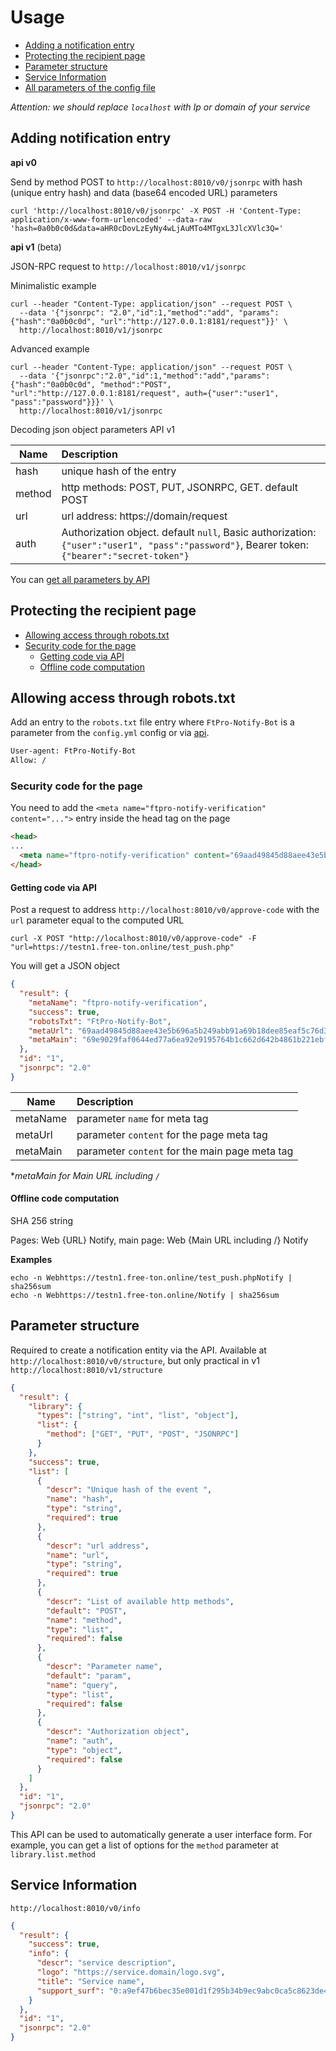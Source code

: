 # Usage

- [Adding a notification entry](#adding-notification-entry)
- [Protecting the recipient page](#protecting-the-recipient-page)
- [Parameter structure](#parameter-structure)
- [Service Information](#service-information)
- [All parameters of the config file](ConfigYML.md)

_Attention: we should replace `localhost` with Ip or domain of your service_

## Adding notification entry

__api v0__

Send by method POST to `http://localhost:8010/v0/jsonrpc` with hash (unique entry hash) and data (base64 encoded URL) parameters
```shell
curl 'http://localhost:8010/v0/jsonrpc' -X POST -H 'Content-Type: application/x-www-form-urlencoded' --data-raw 'hash=0a0b0c0d&data=aHR0cDovLzEyNy4wLjAuMTo4MTgxL3JlcXVlc3Q='
```

__api v1__ (beta)

JSON-RPC request to `http://localhost:8010/v1/jsonrpc`

Minimalistic example
```shell
curl --header "Content-Type: application/json" --request POST \
  --data '{"jsonrpc": "2.0","id":1,"method":"add", "params": {"hash":"0a0b0c0d", "url":"http://127.0.0.1:8181/request"}}' \
  http://localhost:8010/v1/jsonrpc
```
Advanced example
```shell
curl --header "Content-Type: application/json" --request POST \
  --data '{"jsonrpc":"2.0","id":1,"method":"add","params": {"hash":"0a0b0c0d", "method":"POST", "url":"http://127.0.0.1:8181/request", auth={"user":"user1", "pass":"password"}}}' \
  http://localhost:8010/v1/jsonrpc
```
Decoding json object parameters API v1

| Name | Description |
| ------- | :--------------------------------------------- |
| hash    | unique hash of the entry  |
| method  | http methods: POST, PUT, JSONRPC, GET. default POST   |
| url     | url address: https://domain/request | 
| auth    | Authorization object. default `null`, Basic authorization: `{"user":"user1", "pass":"password"}`, Bearer token: `{"bearer":"secret-token"}` | 

You can [get all parameters by API](#parameter-structure)

## Protecting the recipient page

- [Allowing access through robots.txt](#allowing-access-through-robotstxt)
- [Security code for the page](#security-code-for-the-page)
  - [Getting code via API](#getting-code-via-api)
  - [Offline code computation](#offline-code-computation)

## Allowing access through robots.txt

Add an entry to the `robots.txt` file entry where `FtPro-Notify-Bot` is a parameter from the `config.yml` config or via [api](#getting-code-via-api).
```txt
User-agent: FtPro-Notify-Bot
Allow: /
```

### Security code for the page
You need to add the `<meta name="ftpro-notify-verification" content="...">` entry inside the head tag on the page
```html
<head>
...
  <meta name="ftpro-notify-verification" content="69aad49845d88aee43e5b696a5b249abb91a69b18dee85eaf5c76d31970b04fc">
</head>
```

#### Getting code via API

Post a request to address `http://localhost:8010/v0/approve-code` with the `url` parameter equal to the computed URL
```shell
curl -X POST "http://localhost:8010/v0/approve-code" -F "url=https://testn1.free-ton.online/test_push.php"
```
You will get a JSON object
```json
{
  "result": {
    "metaName": "ftpro-notify-verification",
    "success": true,
    "robotsTxt": "FtPro-Notify-Bot",
    "metaUrl": "69aad49845d88aee43e5b696a5b249abb91a69b18dee85eaf5c76d31970b04fc",
    "metaMain": "69e9029faf0644ed77a6ea92e9195764b1c662d642b4861b221ebffb102d506d"
  },
  "id": "1",
  "jsonrpc": "2.0"
}
```

| Name | Description |
| --------- | :--------------------------------------------- |
| metaName  | parameter `name` for meta tag                  |
| metaUrl   | parameter `content` for the page meta tag      |
| metaMain  | parameter `content` for the main page meta tag | 

*_metaMain for Main URL including `/`_

#### Offline code computation
SHA 256 string

Pages: Web {URL} Notify, main page: Web {Main URL including /} Notify

__Examples__
```shell
echo -n Webhttps://testn1.free-ton.online/test_push.phpNotify | sha256sum
echo -n Webhttps://testn1.free-ton.online/Notify | sha256sum
```

## Parameter structure
Required to create a notification entity via the API. Available at `http://localhost:8010/v0/structure`, but only practical in v1 `http://localhost:8010/v1/structure`
```json
{
  "result": {
    "library": {
      "types": ["string", "int", "list", "object"],
      "list": {
        "method": ["GET", "PUT", "POST", "JSONRPC"]
      }
    },
    "success": true,
    "list": [
      {
        "descr": "Unique hash of the event ",
        "name": "hash",
        "type": "string",
        "required": true
      },
      {
        "descr": "url address",
        "name": "url",
        "type": "string",
        "required": true
      },
      {
        "descr": "List of available http methods",
        "default": "POST",
        "name": "method",
        "type": "list",
        "required": false
      },
      {
        "descr": "Parameter name",
        "default": "param",
        "name": "query",
        "type": "list",
        "required": false
      },
      {
        "descr": "Authorization object",
        "name": "auth",
        "type": "object",
        "required": false
      }
    ]
  },
  "id": "1",
  "jsonrpc": "2.0"
}
```

This API can be used to automatically generate a user interface form.
For example, you can get a list of options for the `method` parameter at` library.list.method`

## Service Information

`http://localhost:8010/v0/info` 
```json
{
  "result": {
    "success": true,
    "info": {
      "descr": "service description",
      "logo": "https://service.domain/logo.svg",
      "title": "Service name",
      "support_surf": "0:a9ef47b6bec35e001d1f295b34b9ec9abc0ca5c8623de4f414b4fd0b0dc6ca08"
    }
  },
  "id": "1",
  "jsonrpc": "2.0"
}
```